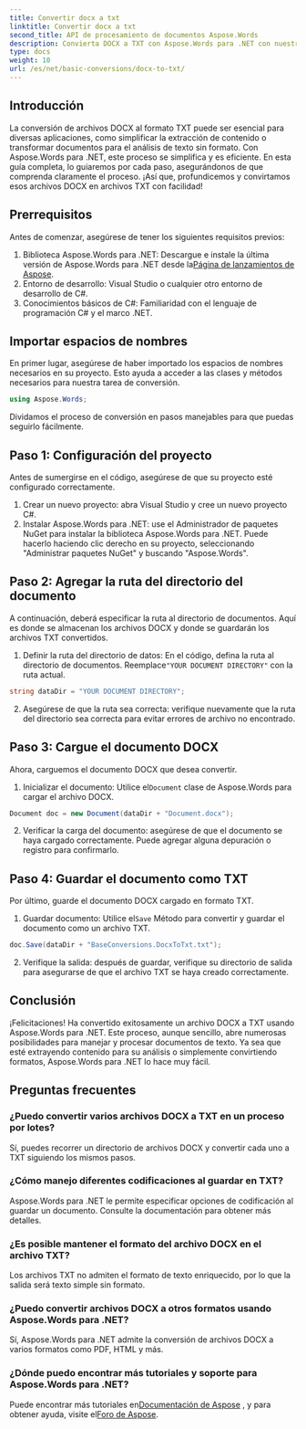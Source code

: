 ```yaml
---
title: Convertir docx a txt
linktitle: Convertir docx a txt
second_title: API de procesamiento de documentos Aspose.Words
description: Convierta DOCX a TXT con Aspose.Words para .NET con nuestra guía paso a paso. Aprenda a transformar documentos de manera eficiente y sin esfuerzo.
type: docs
weight: 10
url: /es/net/basic-conversions/docx-to-txt/
---
```

## Introducción

La conversión de archivos DOCX al formato TXT puede ser esencial para diversas aplicaciones, como simplificar la extracción de contenido o transformar documentos para el análisis de texto sin formato. Con Aspose.Words para .NET, este proceso se simplifica y es eficiente. En esta guía completa, lo guiaremos por cada paso, asegurándonos de que comprenda claramente el proceso. ¡Así que, profundicemos y convirtamos esos archivos DOCX en archivos TXT con facilidad!

## Prerrequisitos

Antes de comenzar, asegúrese de tener los siguientes requisitos previos:

1.  Biblioteca Aspose.Words para .NET: Descargue e instale la última versión de Aspose.Words para .NET desde la[Página de lanzamientos de Aspose](https://releases.aspose.com/words/net/).
2. Entorno de desarrollo: Visual Studio o cualquier otro entorno de desarrollo de C#.
3. Conocimientos básicos de C#: Familiaridad con el lenguaje de programación C# y el marco .NET.

## Importar espacios de nombres

En primer lugar, asegúrese de haber importado los espacios de nombres necesarios en su proyecto. Esto ayuda a acceder a las clases y métodos necesarios para nuestra tarea de conversión.

```csharp
using Aspose.Words;
```

Dividamos el proceso de conversión en pasos manejables para que puedas seguirlo fácilmente.

## Paso 1: Configuración del proyecto

Antes de sumergirse en el código, asegúrese de que su proyecto esté configurado correctamente.

1. Crear un nuevo proyecto: abra Visual Studio y cree un nuevo proyecto C#.
2. Instalar Aspose.Words para .NET: use el Administrador de paquetes NuGet para instalar la biblioteca Aspose.Words para .NET. Puede hacerlo haciendo clic derecho en su proyecto, seleccionando "Administrar paquetes NuGet" y buscando "Aspose.Words".

## Paso 2: Agregar la ruta del directorio del documento

A continuación, deberá especificar la ruta al directorio de documentos. Aquí es donde se almacenan los archivos DOCX y donde se guardarán los archivos TXT convertidos.

1.  Definir la ruta del directorio de datos: En el código, defina la ruta al directorio de documentos. Reemplace`"YOUR DOCUMENT DIRECTORY"` con la ruta actual.

```csharp
string dataDir = "YOUR DOCUMENT DIRECTORY";
```

2. Asegúrese de que la ruta sea correcta: verifique nuevamente que la ruta del directorio sea correcta para evitar errores de archivo no encontrado.

## Paso 3: Cargue el documento DOCX

Ahora, carguemos el documento DOCX que desea convertir.

1.  Inicializar el documento: Utilice el`Document` clase de Aspose.Words para cargar el archivo DOCX.

```csharp
Document doc = new Document(dataDir + "Document.docx");
```

2. Verificar la carga del documento: asegúrese de que el documento se haya cargado correctamente. Puede agregar alguna depuración o registro para confirmarlo.

## Paso 4: Guardar el documento como TXT

Por último, guarde el documento DOCX cargado en formato TXT.

1.  Guardar documento: Utilice el`Save` Método para convertir y guardar el documento como un archivo TXT.

```csharp
doc.Save(dataDir + "BaseConversions.DocxToTxt.txt");
```

2. Verifique la salida: después de guardar, verifique su directorio de salida para asegurarse de que el archivo TXT se haya creado correctamente.

## Conclusión

¡Felicitaciones! Ha convertido exitosamente un archivo DOCX a TXT usando Aspose.Words para .NET. Este proceso, aunque sencillo, abre numerosas posibilidades para manejar y procesar documentos de texto. Ya sea que esté extrayendo contenido para su análisis o simplemente convirtiendo formatos, Aspose.Words para .NET lo hace muy fácil.

## Preguntas frecuentes

### ¿Puedo convertir varios archivos DOCX a TXT en un proceso por lotes?

Sí, puedes recorrer un directorio de archivos DOCX y convertir cada uno a TXT siguiendo los mismos pasos.

### ¿Cómo manejo diferentes codificaciones al guardar en TXT?

Aspose.Words para .NET le permite especificar opciones de codificación al guardar un documento. Consulte la documentación para obtener más detalles.

### ¿Es posible mantener el formato del archivo DOCX en el archivo TXT?

Los archivos TXT no admiten el formato de texto enriquecido, por lo que la salida será texto simple sin formato.

### ¿Puedo convertir archivos DOCX a otros formatos usando Aspose.Words para .NET?

Sí, Aspose.Words para .NET admite la conversión de archivos DOCX a varios formatos como PDF, HTML y más.

### ¿Dónde puedo encontrar más tutoriales y soporte para Aspose.Words para .NET?

 Puede encontrar más tutoriales en[Documentación de Aspose](https://reference.aspose.com/words/net/) , y para obtener ayuda, visite el[Foro de Aspose](https://forum.aspose.com/c/words/8).

